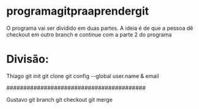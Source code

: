 # programagitpraaprendergit

O programa vai ser dividido em duas partes. A ideia é de que a pessoa dê checkout em outro branch e continue com a parte 2 do programa 

# Divisão:
Thiago
git init
git clone
git config --global user.name & email

#########################################

Gustavo
git branch
git checkout
git merge
